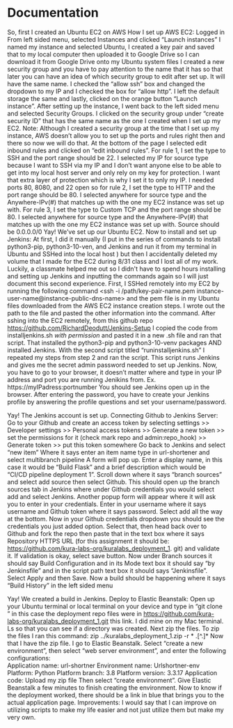 # Documentation

So, first I created an Ubuntu EC2 on AWS
How I set up AWS EC2:
Logged in 
From left sided menu, selected Instances and clicked “Launch instances” 
I named my instance and selected Ubuntu, I created a key pair and saved that to my local computer then uploaded it to Google Drive so I can download it from Google Drive onto my Ubuntu system files
I created a new security group and you have to pay attention to the name that it has so that later you can have an idea of which security group to edit after set up. It will have the same name. I checked the “allow ssh” box and changed the dropdown to my IP and I checked the box for “allow http”.
I left the default storage the same and lastly, clicked on the orange button “Launch instance”.
After setting up the instance, I went back to the left sided menu and selected Security Groups. I clicked on the security group under “create security ID” that has the same name as the one I created when I set up my EC2.
Note: Although I created a security group at the time that I set up my instance, AWS doesn’t allow you to set up the ports and rules right then and there so now we will do that. 
At the bottom of the page I selected edit inbound rules and clicked on “edit inbound rules”.  For rule 1, I set the type to SSH and the port range should be 22. I selected my IP for source type because I want to SSH via my IP and I don’t want anyone else to be able to get into my local host server and only rely on my key for protection. I want that extra layer of protection which is why I set it to only my IP. 
I needed ports 80, 8080, and 22 open so for rule 2, I set the type to HTTP and the port range should be 80. I selected anywhere for source type and the Anywhere-IPv(#) that matches up with the one my EC2 instance was set up with. 
For rule 3, I set the type to Custom TCP and the port range should be 80. I selected anywhere for source type and the Anywhere-IPv(#) that matches up with the one my EC2 instance was set up with. Source should be 0.0.0.0/0
Yay! We’ve set up our Ubuntu EC2. 
Now to install and set up Jenkins: At first, I did it manually (I put in the series of commands to install  python3-pip, python3-10-ven, and Jenkins and run it from my terminal in Ubuntu and SSHed into the local host ) but then I accidentally deleted my volume that I made for the EC2 during 8/31 class and I lost all of my work. Luckily, a classmate helped me out so I didn't have to spend hours installing and setting up Jenkins and inputting the commands again so I will just document this second experience. 
First, I SSHed remotely into my EC2 by running the following command <ssh -i /path/key-pair-name.pem instance-user-name@instance-public-dns-name> and the pem file is in my Ubuntu files downloaded from the AWS EC2 instance creation steps. I wrote out the path to the file and pasted the other information into the command. 
After sshing into the EC2 remotely, from this github repo https://github.com/RichardDeodutt/Jenkins-Setup I copied the code from  installjenkins.sh *with permission* and pasted it in a new .sh file and ran that script.  That installed the python3-pip and  python3-10-venv packages AND installed Jenkins. 
With the second script titled “runinstalljenkins.sh” I repeated my steps from step 2 and ran the script. This script runs Jenkins and gives me the secret admin password needed to set up Jenkins. 
Now, you have to go to your browser, it doesn’t matter where and type in your IP address and port you are running Jenikins from. Ex. https://myIPadress:portnumber You should see Jenkins open up in the browser. After entering the password, you have to create your Jenkins profile by answering the profile questions and set your username/password. 

Yay! The Jenkins account is set up. Connecting Github to Jenkins Server:
Go to your Github and create an access token by selecting settings  >> Developer settings >> Personal access tokens >> Generate a new token >> set the permissions for it (check mark repo and admin:repo_hook) >> Generate token >> put this token somewhere
Go back to Jenkins and select “new item”
Where it says enter an item name type in url-shortener and select multibranch pipeline 
A form will pop up. Enter a display name, in this case it would be “Build Flask” and a brief description which would be “CI/CD pipeline deployment 1”. 
Scroll down where it says “branch sources” and select add source then select Github. This should open up the branch sources tab in Jenkins where under Github credentials you would select add and select Jenkins. Another popup form will appear where it will ask you to enter in your credentials. Enter in your username where it says username and Github token where it says password. Select add all the way at the bottom.
Now in your Github credentials dropdown you should see the credentials you just added option. Select that, then head back over to Github and fork the repo then paste that in the text box where it says Repository HTTPS URL (for this assignment it should be: https://github.com/kura-labs-org/kuralabs_deployment_1. git) and validate it. If validation is okay, select save button. 
Now under Branch sources it should say Build Configuration and in its Mode text box it should say “by Jenkinsfile” and in the script path text box it should says “Jenkinsfile”. Select Apply and then Save.
Now a build should be happening where it says “Build History”  in the left sided menu 

Yay! We created a build in Jenkins. Deploy to Elastic Beanstalk:
Open up your Ubuntu terminal or local terminal on your device and type in “git clone <deployment repo files>” in this case the deployment repo files were in https://github.com/kura-labs-org/kuralabs_deployment_1.git this link. I did mine on my Mac terminal. Ls so that you can see if a directory was created. 
Next zip the files. To zip the files I  ran this command: zip ../kuralabs_deployment_1.zip -r * .[^.]*
Now that I have the zip file. I go to Elastic Beanstalk. Select “create a new environment”, then select “web server environment”, and enter the following configurations: 						
Application name: url-shortner
Environment name: Urlshortner-env
Platform: Python
Platform branch: 3.8
Platform version: 3.3.17
Application code: Upload my zip file
Then select “create environment”. Give Elastic Beanstalk a few minutes to finish creating the environment. Now to know if the deployment worked, there should be a link in blue that brings you to the actual application page. 
Improvements: I would say that I can improve on utilizing scripts to make my life easier and not just utilize them but make my very own. 
